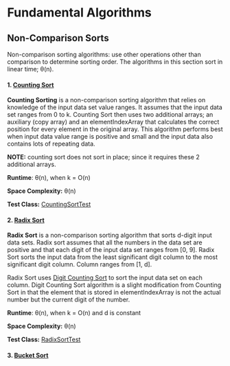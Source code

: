 # Fundamental Algorithms

## Non-Comparison Sorts
Non-comparison sorting algorithms: use other operations other than comparison to 
determine sorting order. The algorithms in this section sort in linear time; θ(n).


#### 1. [Counting Sort](https://github.com/matthewddiaz/Algorithms/blob/master/src/com/matthewddiaz/algorithms/sorting/nonComparisonSorts/CountingSort.java)
**Counting Sorting** is a non-comparison sorting algorithm that relies on knowledge of the
input data set value ranges. It assumes that the input data set ranges from 0 to k. Counting Sort
then uses two additional arrays; an auxiliary (copy array) and an elementIndexArray that calculates
the correct position for every element in the original array. This algorithm performs best when input data
value range is positive and small and the input data also contains lots of repeating data. 
 
 **NOTE:** counting
sort does not sort in place; since it requires these 2 additional arrays.
 
 **Runtime**: θ(n), when k = O(n)
 
 **Space Complexity:** θ(n)
 
 **Test Class:** [CountingSortTest](https://github.com/matthewddiaz/Algorithms/blob/master/test/com/matthewddiaz/algorithms/sorting/nonComparisonSorts/CountingSortTest.java)

 
#### 2. [Radix Sort](https://github.com/matthewddiaz/Algorithms/blob/master/src/com/matthewddiaz/algorithms/sorting/nonComparisonSorts/RadixSort.java)
**Radix Sort** is a non-comparison sorting algorithm that sorts d-digit input data sets. 
 Radix sort assumes that all the numbers in the data set are positive and that each digit of the 
 input data set ranges from [0, 9]. Radix Sort sorts the input data from the least significant digit column to the 
 most significant digit column. Column ranges from [1, d]. 
 
 Radix Sort uses [Digit Counting Sort](https://github.com/matthewddiaz/Algorithms/blob/master/src/com/matthewddiaz/algorithms/sorting/nonComparisonSorts/DigitCountingSort.java) 
 to sort the input data set on each column. Digit Counting Sort algorithm is a slight modification from Counting Sort in that the element that is stored
 in elementIndexArray is not the actual number but the current digit of the number.

 **Runtime**: θ(n), when k = O(n) and d is constant
 
 **Space Complexity:** θ(n)
 
 **Test Class:** [RadixSortTest](https://github.com/matthewddiaz/Algorithms/blob/master/src/com/matthewddiaz/algorithms/sorting/nonComparisonSorts/RadixSortTest.java)

#### 3. [Bucket Sort](https://github.com/matthewddiaz/Algorithms/blob/master/src/com/matthewddiaz/algorithms/sorting/nonComparisonSorts/BucketSort.java)
